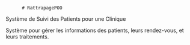           # RattrapagePOO
Système de Suivi des Patients pour une Clinique

Système pour gérer les informations des patients, leurs rendez-vous, et leurs traitements.
